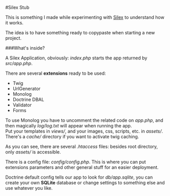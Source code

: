 #Silex Stub

This is something I made while experimenting with [Silex](https://github.com/fabpot/Silex) to understand how it works.

The idea is to have something ready to copypaste when starting a new project.

###What's inside?

A Silex Application, obviously: _index.php_ starts the app returned by _src/app.php_.

There are several **extensions** ready to be used:

+ Twig
+ UrlGenerator
+ Monolog
+ Doctrine DBAL
+ Validator
+ Forms

To use Monolog you have to uncomment the related code on _app.php_,
and then magically _log/log.txt_ will appear when running the app.  
Put your templates in _views/_, and your images, css, scripts, etc. in _assets/_.  
There's a _cache/_ directory if you want to activate twig caching.

As you can see, there are several _.htaccess_ files: besides root directory,
only _assets/_ is accessible.

There is a config file: _config/config.php_. This is where you can put extensions parameters
and other general stuff for an easier deployment.

Doctrine default config tells our app to look for _db/app.sqlite_, you can create your own **SQLite** database
or change settings to something else and use whatever you like.
